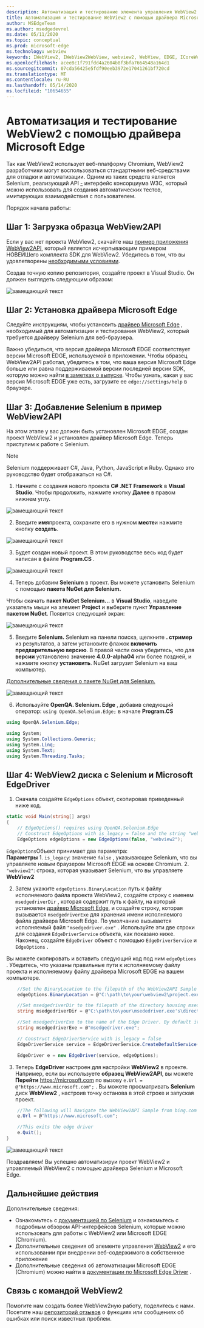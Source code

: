 ```yaml
---
description: Автоматизация и тестирование элемента управления WebView2 с помощью драйвера Microsoft Edge
title: Автоматизация и тестирование WebView2 с помощью драйвера Microsoft Edge
author: MSEdgeTeam
ms.author: msedgedevrel
ms.date: 05/11/2020
ms.topic: conceptual
ms.prod: microsoft-edge
ms.technology: webview
keywords: IWebView2, IWebView2WebView, webview2, WebView, EDGE, ICoreWebView2, ICoreWebView2Controller, Selenium, драйвер Microsoft Edge
ms.openlocfilehash: acee8c1f791fdd4a2604b8f3bfa7664548a164d1
ms.sourcegitcommit: 07cda56425e5fdf90eeb3972e17041261bf720cd
ms.translationtype: MT
ms.contentlocale: ru-RU
ms.lasthandoff: 05/14/2020
ms.locfileid: "10654655"
---
```

# Автоматизация и тестирование WebView2 с помощью драйвера Microsoft Edge

Так как WebView2 использует веб-платформу Chromium, WebView2 разработчики могут воспользоваться стандартными веб-средствами для отладки и автоматизации. Одним из таких средств является Selenium, реализующий API [-](https://www.w3.org/TR/webdriver2/) интерфейс консорциума W3C, который можно использовать для создания автоматических тестов, имитирующих взаимодействия с пользователем.

Порядок начала работы:

## Шаг 1: Загрузка образца WebView2API

Если у вас нет проекта WebView2, скачайте наш [пример приложения WebView2API](https://github.com/MicrosoftEdge/WebView2Samples/tree/master/WebView2APISample#webview2-api-sample), который является исчерпывающим примером НОВЕЙШего комплекта SDK для WebView2. Убедитесь в том, что вы удовлетворены [необходимыми условиями](https://github.com/MicrosoftEdge/WebView2Samples/tree/master/WebView2APISample#prerequisites).

Создав точную копию репозитория, создайте проект в Visual Studio. Он должен выглядеть следующим образом:

![замещающий текст](../media/webdriver/sample-app.png)

## Шаг 2: Установка драйвера Microsoft Edge

Следуйте инструкциям, чтобы установить [драйвер Microsoft Edge](https://docs.microsoft.com/microsoft-edge/webdriver-chromium#download-microsoft-edge-driver) , необходимый для автоматизации и тестирования WebView2, который требуется драйверу Selenium для веб-браузера.

Важно убедиться, что версия драйвера Microsoft EDGE соответствует версии Microsoft EDGE, используемой в приложении. Чтобы образец WebView2API работал, убедитесь в том, что ваша версия Microsoft Edge больше или равна поддерживаемой версии последней версии SDK, которую можно найти [в заметках о выпуске](https://docs.microsoft.com/microsoft-edge/hosting/webview2/releasenotes). Чтобы узнать, какая у вас версия Microsoft EDGE уже есть, загрузите ее `edge://settings/help` в браузере.

## Шаг 3: Добавление Selenium в пример WebView2API

На этом этапе у вас должен быть установлен Microsoft EDGE, создан проект WebView2 и установлен драйвер Microsoft Edge. Теперь приступим к работе с Selenium.

> [!NOTE]
> Selenium поддерживает C#, Java, Python, JavaScript и Ruby. Однако это руководство будет отображаться на C#.

1. Начните с создания нового проекта **C# .NET Framework** в **Visual Studio**. Чтобы продолжить, нажмите кнопку **Далее** в правом нижнем углу.

![замещающий текст](../media/webdriver/new-project.png)

2. Введите **имя**проекта, сохраните его в нужном **месте**и нажмите кнопку **создать**.

![замещающий текст](../media/webdriver/app-create.png)

3. Будет создан новый проект. В этом руководстве весь код будет написан в файле **Program.CS** .

![замещающий текст](../media/webdriver/start-app.png)

4. Теперь добавим **Selenium** в проект. Вы можете установить Selenium с помощью **пакета NuGet для Selenium.**

Чтобы скачать **пакет NuGet Selenium...** в **Visual Studio**, наведите указатель мыши на элемент **Project** и выберите пункт **Управление пакетом NuGet**. Появится следующий экран:

![замещающий текст](../media/webdriver/download-nuget.png)

5. Введите **Selenium.** Selenium на панели поиска, щелкните **. стример** из результатов, а затем установите флажок **включить предварительную версию**. В правой части окна убедитесь, что для **версии** установлено значение **4.0.0-alpha04** или более поздней, и нажмите кнопку **установить**. NuGet загрузит Selenium на ваш компьютер.

[Дополнительные сведения о пакете NuGet для Selenium.](https://www.nuget.org/packages/Selenium.WebDriver/4.0.0-alpha04)

![замещающий текст](../media/webdriver/nuget.png)

6. Используйте **OpenQA. Selenium. Edge** , добавив следующий оператор: ```using OpenQA.Selenium.Edge;``` в начале **Program.CS**

```csharp
using OpenQA.Selenium.Edge;

using System;
using System.Collections.Generic;
using System.Linq;
using System.Text;
using System.Threading.Tasks;
```

## Шаг 4: WebView2 диска с Selenium и Microsoft EdgeDriver

1. Сначала создайте `EdgeOptions` объект, скопировав приведенный ниже код.

```csharp
static void Main(string[] args)
{
    // EdgeOptions() requires using OpenQA.Selenium.Edge
    // Construct EdgeOptions with is_legacy = false and the string "webview2"
    EdgeOptions edgeOptions = new EdgeOptions(false, "webview2");
```

`EdgeOptions`Объект принимает два параметра:
\
    **Параметры**
    1. `is_legacy`: значение `false` , указывающее Selenium, что вы управляете новым браузером Microsoft EDGE на основе Chromium.
    2. `"webview2"`: строка, которая указывает Selenium, что вы управляете **WebView2**

2. Затем укажите `edgeOptions.BinaryLocation` путь к файлу исполняемого файла проекта WebView2, создайте строку с именем `msedgedriverDir` , которая содержит путь к файлу, на который установлен [драйвер Microsoft Edge](https://developer.microsoft.com/microsoft-edge/tools/webdriver/#downloads), и создайте строку, которая вызывается `msedgedriverExe` для хранения имени исполняемого файла драйвера Microsoft Edge. По умолчанию вызывается исполняемый файл `"msedgedriver.exe"` . Используйте эти две строки для создания `EdgeDriverService` объекта, как показано ниже. Наконец, создайте `EdgeDriver` объект с помощью `EdgeDriverService` и `EdgeOptions` .

Вы можете скопировать и вставить следующий код под ним `edgeOptions` . Убедитесь, что указаны правильные пути к исполняемому файлу проекта и исполняемому файлу драйвера Microsoft EDGE на вашем компьютере.

```csharp
    //Set the BinaryLocation to the filepath of the WebView2API Sample's executable
    edgeOptions.BinaryLocation = @"C:\path\to\your\webview2\project.exe";

    //Set msedgedriverDir to the filepath of the directory housing msedgedriver.exe
    string msedgedriverDir = @"C:\path\to\your\msededriver.exe's\directory";

    //Set msedgedriverExe to the name of the Edge Driver. By default it is:
    string msedgedriverExe = @"msedgedriver.exe";

    // Construct EdgeDriverService with is_legacy = false  
    EdgeDriverService service = EdgeDriverService.CreateDefaultService(msedgedriverDir, msedgedriverExe, false);

    EdgeDriver e = new EdgeDriver(service, edgeOptions);
```

3. Теперь **EdgeDriver** настроен для настройки **WebView2** в проекте. Например, если вы используете **образец WebView2API**, вы можете **Перейти** <https://microsoft.com> по вызову ```e.Url = @"https://www.microsoft.com";``` . Вы можете просматривать **Selenium** диск **WebView2** , настроив точку останова в этой строке и запуская проект.

```csharp
    //The following will Navigate the WebView2API Sample from bing.com to microsoft.com
    e.Url = @"https://www.microsoft.com";

    //This exits the edge driver
    e.Quit();
}
```

![замещающий текст](../media/webdriver/microsoft.png)

Поздравляем! Вы успешно автоматизируи проект WebView2 и управляемый WebView2 с помощью драйвера Selenium и Microsoft Edge.

## Дальнейшие действия

Дополнительные сведения:

- Ознакомьтесь с [документацией по Selenium](https://www.selenium.dev/documentation/en/webdriver/) и ознакомьтесь с подробным обзором API-интерфейсов Selenium, которые можно использовать для работы с WebView2 или Microsoft EDGE (Chromium).
- Дополнительные сведения об элементе управления [WebView2](https://docs.microsoft.com/microsoft-edge/hosting/webview2) и его использовании при внедрении веб-содержимого в собственное приложение
- Дополнительные сведения об автоматизации Microsoft EDGE (Chromium) можно найти в [документации по Microsoft Edge Driver](https://docs.microsoft.com/microsoft-edge/webdriver-chromium) .

## Связь с командой WebView2  

Помогите нам создать более WebView2ную работу, поделитесь с нами. Посетите наш [репозиторий отзывов](https://github.com/MicrosoftEdge/WebViewFeedback) о функциях или сообщениях об ошибках или поиск известных проблем.
